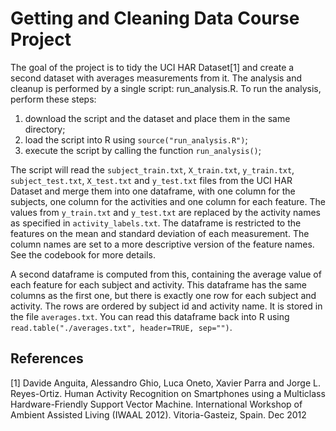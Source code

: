 # Getting and Cleaning Data Course Project

The goal of the project is to tidy the UCI HAR Dataset[1] and create a second dataset with averages measurements from it.
The analysis and cleanup is performed by a single script: run_analysis.R. To run the analysis, perform these steps:

1. download the script and the dataset and place them in the same directory;
2. load the script into R using `source("run_analysis.R")`;
3. execute the script by calling the function `run_analysis()`;

The script will read the `subject_train.txt`, `X_train.txt`, `y_train.txt`, `subject_test.txt`, `X_test.txt` and `y_test.txt` files from the UCI HAR Dataset and merge them into one dataframe, with one column for the subjects, one column for the activities and one column for each feature. The values from `y_train.txt` and `y_test.txt` are replaced by the activity names as specified in `activity_labels.txt`. The dataframe is restricted to the features on the mean and standard deviation of each measurement. The column names are set to a more descriptive version of the feature names. See the codebook for more details. 

A second dataframe is computed from this, containing the average value of each feature for each subject and activity. This dataframe has the same columns as the first one, but there is exactly one row for each subject and activity. The rows are ordered by subject id and activity name. It is stored in the file `averages.txt`.
You can read this dataframe back into R using `read.table("./averages.txt", header=TRUE, sep="")`.

## References

[1] Davide Anguita, Alessandro Ghio, Luca Oneto, Xavier Parra and Jorge L. Reyes-Ortiz. Human Activity Recognition on Smartphones using a Multiclass Hardware-Friendly Support Vector Machine. International Workshop of Ambient Assisted Living (IWAAL 2012). Vitoria-Gasteiz, Spain. Dec 2012